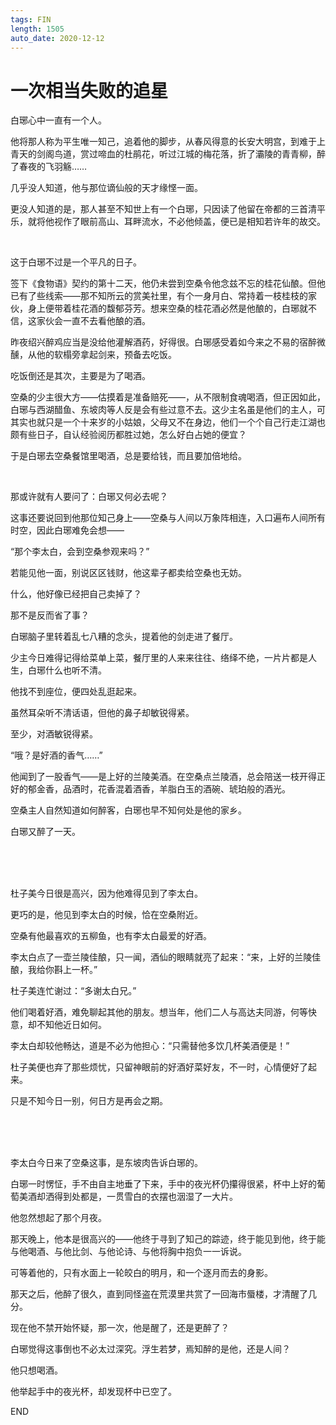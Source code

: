 ```yaml
---
tags: FIN
length: 1505
auto_date: 2020-12-12
---
```


# 一次相当失败的追星

白琊心中一直有一个人。

他将那人称为平生唯一知己，追着他的脚步，从春风得意的长安大明宫，到难于上青天的剑阁鸟道，赏过啼血的杜鹃花，听过江城的梅花落，折了灞陵的青青柳，醉了春夜的飞羽觞……

几乎没人知道，他与那位谪仙般的天才缘悭一面。

更没人知道的是，那人甚至不知世上有一个白琊，只因读了他留在帝都的三首清平乐，就将他视作了眼前高山、耳畔流水，不必他倾盖，便已是相知若许年的故交。

<br>

这于白琊不过是一个平凡的日子。

签下《食物语》契约的第十二天，他仍未尝到空桑令他念兹不忘的桂花仙酿。但他已有了些线索——那不知所云的赏美社里，有个一身月白、常持着一枝桂枝的家伙，身上便带着桂花酒的馥郁芬芳。想来空桑的桂花酒必然是他酿的，白琊就不信，这家伙会一直不去看他酿的酒。

昨夜绍兴醉鸡应当是没给他灌解酒药，好得很。白琊感受着如今来之不易的宿醉微醺，从他的软榻旁拿起剑来，预备去吃饭。

吃饭倒还是其次，主要是为了喝酒。

空桑的少主很大方——估摸着是准备赔死——，从不限制食魂喝酒，但正因如此，白琊与西湖醋鱼、东坡肉等人反是会有些过意不去。这少主名虽是他们的主人，可其实也就只是一个十来岁的小姑娘，父母又不在身边，他们一个个自己行走江湖也颇有些日子，自认经验阅历都胜过她，怎么好白占她的便宜？

于是白琊去空桑餐馆里喝酒，总是要给钱，而且要加倍地给。

<br>

那或许就有人要问了：白琊又何必去呢？

这事还要说回到他那位知己身上——空桑与人间以万象阵相连，入口遍布人间所有时空，因此白琊难免会想——

“那个李太白，会到空桑参观来吗？”

若能见他一面，别说区区钱财，他这辈子都卖给空桑也无妨。

什么，他好像已经把自己卖掉了？

那不是反而省了事？

白琊脑子里转着乱七八糟的念头，提着他的剑走进了餐厅。

少主今日难得记得给菜单上菜，餐厅里的人来来往往、络绎不绝，一片片都是人生，白琊什么也听不清。

他找不到座位，便四处乱逛起来。

虽然耳朵听不清话语，但他的鼻子却敏锐得紧。

至少，对酒敏锐得紧。

“哦？是好酒的香气……”

他闻到了一股香气——是上好的兰陵美酒。在空桑点兰陵酒，总会陪送一枝开得正好的郁金香，品酒时，花香混着酒香，羊脂白玉的酒碗、琥珀般的酒光。

空桑主人自然知道如何醉客，白琊也早不知何处是他的家乡。

白琊又醉了一天。

<br>

<br>

<br>

杜子美今日很是高兴，因为他难得见到了李太白。

更巧的是，他见到李太白的时候，恰在空桑附近。

空桑有他最喜欢的五柳鱼，也有李太白最爱的好酒。

李太白点了一壶兰陵佳酿，只一闻，酒仙的眼睛就亮了起来：“来，上好的兰陵佳酿，我给你斟上一杯。”

杜子美连忙谢过：“多谢太白兄。”

他们喝着好酒，难免聊起其他的朋友。想当年，他们二人与高达夫同游，何等快意，却不知他近日如何。

李太白却较他畅达，道是不必为他担心：“只需替他多饮几杯美酒便是！”

杜子美便也弃了那些烦忧，只留神眼前的好酒好菜好友，不一时，心情便好了起来。

只是不知今日一别，何日方是再会之期。

<br>

<br>

<br>

李太白今日来了空桑这事，是东坡肉告诉白琊的。

白琊一时愣怔，手不由自主地垂了下来，手中的夜光杯仍攥得很紧，杯中上好的葡萄美酒却洒得到处都是，一贯雪白的衣摆也洇湿了一大片。

他忽然想起了那个月夜。

那天晚上，他本是很高兴的——他终于寻到了知己的踪迹，终于能见到他，终于能与他喝酒、与他比剑、与他论诗、与他将胸中抱负一一诉说。

可等着他的，只有水面上一轮皎白的明月，和一个逐月而去的身影。

那天之后，他醉了很久，直到同怪盗在荒漠里共赏了一回海市蜃楼，才清醒了几分。

现在他不禁开始怀疑，那一次，他是醒了，还是更醉了？

白琊觉得这事倒也不必太过深究。浮生若梦，焉知醉的是他，还是人间？

他只想喝酒。

他举起手中的夜光杯，却发现杯中已空了。

END
